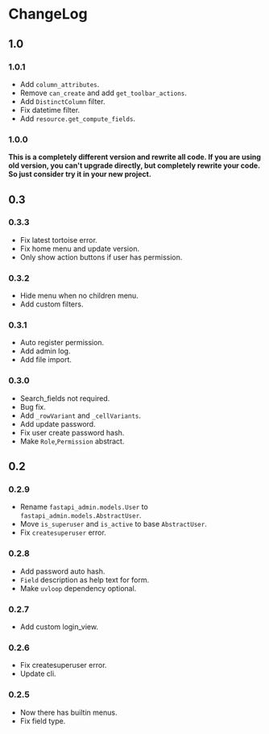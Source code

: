 # ChangeLog

## 1.0

### 1.0.1

- Add `column_attributes`.
- Remove `can_create` and add `get_toolbar_actions`.
- Add `DistinctColumn` filter.
- Fix datetime filter.
- Add `resource.get_compute_fields`.

### 1.0.0

**This is a completely different version and rewrite all code. If you are using old version, you can't upgrade directly,
but completely rewrite your code. So just consider try it in your new project.**

## 0.3

### 0.3.3

- Fix latest tortoise error.
- Fix home menu and update version.
- Only show action buttons if user has permission.

### 0.3.2

- Hide menu when no children menu.
- Add custom filters.

### 0.3.1

- Auto register permission.
- Add admin log.
- Add file import.

### 0.3.0

- Search_fields not required.
- Bug fix.
- Add `_rowVariant` and `_cellVariants`.
- Add update password.
- Fix user create password hash.
- Make `Role`,`Permission` abstract.

## 0.2

### 0.2.9

- Rename `fastapi_admin.models.User` to `fastapi_admin.models.AbstractUser`.
- Move `is_superuser` and `is_active` to base `AbstractUser`.
- Fix `createsuperuser` error.

### 0.2.8

- Add password auto hash.
- `Field` description as help text for form.
- Make `uvloop` dependency optional.

### 0.2.7

- Add custom login_view.

### 0.2.6

- Fix createsuperuser error.
- Update cli.

### 0.2.5

- Now there has builtin menus.
- Fix field type.
